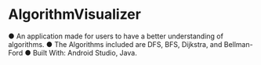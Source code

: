 # AlgorithmVisualizer

● An application made for users to have a better
understanding of algorithms.
● The Algorithms included are DFS, BFS, Dijkstra, and
Bellman-Ford
● Built With: Android Studio, Java.
